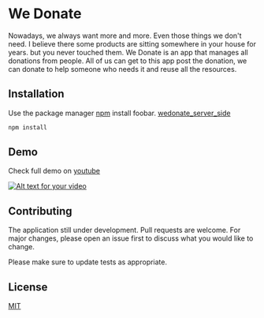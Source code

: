 
# We Donate


Nowadays, we always want more and more. Even those things we don't need. I believe there some products are sitting somewhere in your house for years. but you never touched them. We Donate is an app that manages all donations from people. All of us can get to this app post the donation, we can donate to help someone who needs it and reuse all the resources. 

## Installation

Use the package manager [npm](https://pip.pypa.io/en/stable/) install foobar.
[wedonate_server_side](https://github.com/momo1113/wedonate_server)

```bash
npm install 
```

## Demo
Check full demo on [youtube](https://youtu.be/7nU0J_PIhmU)


[![Alt text for your video](wedonate.gif)](https://www.youtube.com/watch?v=7nU0J_PIhmU)


## Contributing
The application still under development. Pull requests are welcome. For major changes, please open an issue first to discuss what you would like to change.

Please make sure to update tests as appropriate.

## License
[MIT](https://choosealicense.com/licenses/mit/)

